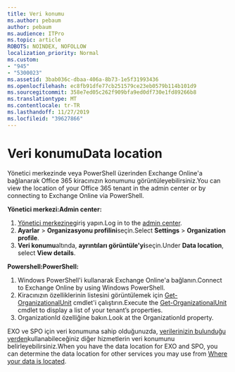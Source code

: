 ```yaml
---
title: Veri konumu
ms.author: pebaum
author: pebaum
ms.audience: ITPro
ms.topic: article
ROBOTS: NOINDEX, NOFOLLOW
localization_priority: Normal
ms.custom:
- "945"
- "5300023"
ms.assetid: 3bab036c-dbaa-406a-8b73-1e5f31993436
ms.openlocfilehash: ec8fb91dfe77cb251579ce23eb0579b114b101d9
ms.sourcegitcommit: 358e7ed05c262f909bfa9ed0df730e1fd89266b8
ms.translationtype: MT
ms.contentlocale: tr-TR
ms.lasthandoff: 11/27/2019
ms.locfileid: "39627866"
---
```

# <a name="data-location"></a><span data-ttu-id="dbb3d-102">Veri konumu</span><span class="sxs-lookup"><span data-stu-id="dbb3d-102">Data location</span></span>

<span data-ttu-id="dbb3d-103">Yönetici merkezinde veya PowerShell üzerinden Exchange Online'a bağlanarak Office 365 kiracınızın konumunu görüntüleyebilirsiniz.</span><span class="sxs-lookup"><span data-stu-id="dbb3d-103">You can view the location of your Office 365 tenant in the admin center or by connecting to Exchange Online via PowerShell.</span></span>


<span data-ttu-id="dbb3d-104">**Yönetici merkezi:**</span><span class="sxs-lookup"><span data-stu-id="dbb3d-104">**Admin center:**</span></span>
1. <span data-ttu-id="dbb3d-105">[Yönetici merkezine](https://admin.microsoft.com/Adminportal/Home)giriş yapın.</span><span class="sxs-lookup"><span data-stu-id="dbb3d-105">Log in to the [admin center](https://admin.microsoft.com/Adminportal/Home).</span></span>
2. <span data-ttu-id="dbb3d-106">**Ayarlar** > **Organizasyonu profilini**seçin.</span><span class="sxs-lookup"><span data-stu-id="dbb3d-106">Select **Settings** > **Organization profile**.</span></span>
3. <span data-ttu-id="dbb3d-107">**Veri konumu**altında, **ayrıntıları görüntüle'yi**seçin.</span><span class="sxs-lookup"><span data-stu-id="dbb3d-107">Under **Data location**, select **View details**.</span></span>


<span data-ttu-id="dbb3d-108">**Powershell:**</span><span class="sxs-lookup"><span data-stu-id="dbb3d-108">**PowerShell:**</span></span>
1. <span data-ttu-id="dbb3d-109">Windows PowerShell'i kullanarak Exchange Online'a bağlanın.</span><span class="sxs-lookup"><span data-stu-id="dbb3d-109">Connect to Exchange Online by using Windows PowerShell.</span></span>
2. <span data-ttu-id="dbb3d-110">Kiracınızın özelliklerinin listesini görüntülemek için [Get-OrganizationalUnit](https://docs.microsoft.com/powershell/module/exchange/active-directory/get-organizationalunit) cmdlet'i çalıştırın.</span><span class="sxs-lookup"><span data-stu-id="dbb3d-110">Execute the [Get-OrganizationalUnit](https://docs.microsoft.com/powershell/module/exchange/active-directory/get-organizationalunit) cmdlet to display a list of your tenant’s properties.</span></span> 
3. <span data-ttu-id="dbb3d-111">OrganizationId özelliğine bakın.</span><span class="sxs-lookup"><span data-stu-id="dbb3d-111">Look at the OrganizationId property.</span></span>

<span data-ttu-id="dbb3d-112">EXO ve SPO için veri konumuna sahip olduğunuzda, [verilerinizin bulunduğu yerden](https://products.office.com/where-is-your-data-located)kullanabileceğiniz diğer hizmetlerin veri konumunu belirleyebilirsiniz.</span><span class="sxs-lookup"><span data-stu-id="dbb3d-112">When you have the data location for EXO and SPO, you can determine the data location for other services you may use from [Where your data is located](https://products.office.com/where-is-your-data-located).</span></span>